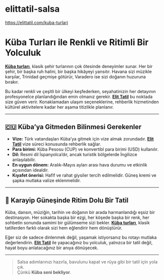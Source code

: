 # elittatil-salsa
https://elittatil.com/kuba-turlari


# Küba Turları ile Renkli ve Ritimli Bir Yolculuk

[**Küba turları**](https://elittatil.com/kuba-turlari), klasik şehir turlarının çok ötesinde deneyimler sunar. Her bir şehir, bir başka ruh halini, bir başka hikâyeyi yansıtır. Havana sizi müzikle karşılar, Trinidad geçmişe götürür, Varadero ise sizi doğanın huzuruna bırakır.

Bu kadar renkli ve çeşitli bir ülkeyi keşfederken, seyahatinizin her detayının profesyonelce planlandığından emin olmanız gerekir. [**Elit Tatil**](https://elittatil.com/) bu noktada size güven verir. Konaklamadan ulaşım seçeneklerine, rehberlik hizmetinden kültürel aktivitelere kadar her aşama titizlikle planlanır.

---

## 🇨🇺 Küba’ya Gitmeden Bilinmesi Gerekenler

- **Vize:** Türk vatandaşları Küba’ya gitmek için vize almak zorundadır. [**Elit Tatil**](https://elittatil.com/) vize süreci konusunda rehberlik sağlar.
- **Para birimi:** Küba Pesosu (CUP) ve konvertibl para birimi (USD) kullanılır.
- **Dil:** Resmi dil İspanyolca’dır, ancak turistik bölgelerde İngilizce anlaşılabilir.
- **En uygun dönem:** Aralık–Mayıs ayları arası hava durumu ve etkinlik açısından idealdir.
- **Kıyafet önerisi:** Hafif ve rahat giysiler tercih edilmelidir. Güneş kremi ve şapka mutlaka valize eklenmelidir.

---

## 🎷 Karayip Güneşinde Ritim Dolu Bir Tatil

Küba, dansın, müziğin, tarihin ve doğanın bir arada harmanlandığı eşsiz bir destinasyon. Her sokakta başka bir ezgi, her köşede başka bir renk, her sohbetin sonunda samimi bir gülümseme sizi bekler. [**Küba turları**](https://elittatil.com/kuba-turlari), klasik tatillerden farklı olarak sizi hem eğlendirir hem dönüştürür.

Eğer siz de sadece dinlenmek değil, yaşamak istiyorsanız bu rotayı mutlaka değerlendirin. [**Elit Tatil**](https://elittatil.com/) ile yapacağınız bu yolculuk, yalnızca bir tatil değil, hayat boyu anlatacağınız bir anıya dönüşecek.

---

> Salsa adımlarınızı hazırla, bavulunu kapat ve rüya gibi bir tatil için yola çık.  
> Çünkü **Küba seni bekliyor**.
